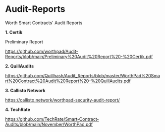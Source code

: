 # Audit-Reports
Worth Smart Contracts' Audit Reports

**1. Certik**

Preliminary Report

https://github.com/worthpad/Audit-Reports/blob/main/Preliminary%20Audit%20Report%20-%20Certik.pdf

**2. QuillAudits**

https://github.com/Quillhash/Audit_Reports/blob/master/WorthPad%20Smart%20Contract%20Audit%20Report%20-%20QuillAudits.pdf

**3. Callisto Network**

https://callisto.network/worthpad-security-audit-report/

**4. TechRate**

https://github.com/TechRate/Smart-Contract-Audits/blob/main/November/WorthPad.pdf
